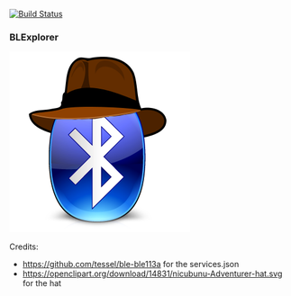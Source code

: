 [![Build Status](https://snap-ci.com/ligi/BLExplorer/branch/master/build_image)](https://snap-ci.com/ligi/BLExplorer/branch/master)

### BLExplorer ###

![](art/icon.png)

Credits:
* https://github.com/tessel/ble-ble113a for the services.json
* https://openclipart.org/download/14831/nicubunu-Adventurer-hat.svg for the hat
